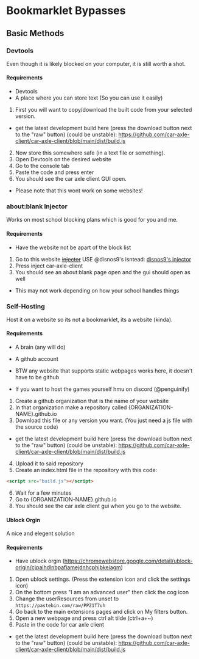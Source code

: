 # Bookmarklet Bypasses

## Basic Methods

### Devtools

Even though it is likely blocked on your computer, it is still worth a shot.

#### Requirements

-   Devtools
-   A place where you can store text (So you can use it easily)

1. First you will want to copy/download the built code from your selected version.

-   get the latest development build here (press the download button next to the "raw" button) (could be unstable): https://github.com/car-axle-client/car-axle-client/blob/main/dist/build.js

2. Now store this somewhere safe (in a text file or something).
3. Open Devtools on the desired website
4. Go to the console tab
5. Paste the code and press enter
6. You should see the car axle client GUI open.

-   Please note that this wont work on some websites!

### about:blank Injector

Works on most school blocking plans which is good for you and me.

#### Requirements

-   Have the website not be apart of the block list

1. Go to this website <strike>[injector](https://penguinify.github.io/javascript-injector)</strike> USE @disnos9's isntead: [disnos9's injector](https://disnos9.github.io/jsinject/)
2. Press inject car-axle-client
3. You should see an about:blank page open and the gui should open as well

-   This may not work depending on how your school handles things

### Self-Hosting

Host it on a website so its not a bookmarklet, its a website (kinda).

#### Requirements

-   A brain (any will do)
-   A github account

-   BTW any website that supports static webpages works here, it doesn't have to be github
-   If you want to host the games yourself hmu on discord (@penguinify)

1. Create a github organization that is the name of your website
2. In that organization make a repository called {ORGANIZATION-NAME}.github.io
3. Download this file or any version you want. (You just need a js file with the source code)

-   get the latest development build here (press the download button next to the "raw" button) (could be unstable): https://github.com/car-axle-client/car-axle-client/blob/main/dist/build.js

4. Upload it to said repository
5. Create an index.html file in the repository with this code:

```html
<script src="build.js"></script>
```

6. Wait for a few minutes
7. Go to {ORGANIZATION-NAME}.github.io
8. You should see the car axle client gui when you go to the website.

#### Ublock Orgin

A nice and elegent solution

#### Requirements

-   Have ublock orgin (https://chromewebstore.google.com/detail/ublock-origin/cjpalhdlnbpafiamejdnhcphjbkeiagm)

1. Open ublock settings. (Press the extension icon and click the settings icon)
2. On the bottom press "I am an advanced user" then click the cog icon
3. Change the userResources from unset to `https://pastebin.com/raw/PPZ1T7uh`
4. Go back to the main extensions pages and click on My filters button.
5. Open a new webpage and press ctrl alt tilde (ctrl+a+~)
6. Paste in the code for car axle client

-   get the latest development build here (press the download button next to the "raw" button) (could be unstable): https://github.com/car-axle-client/car-axle-client/blob/main/dist/build.js
